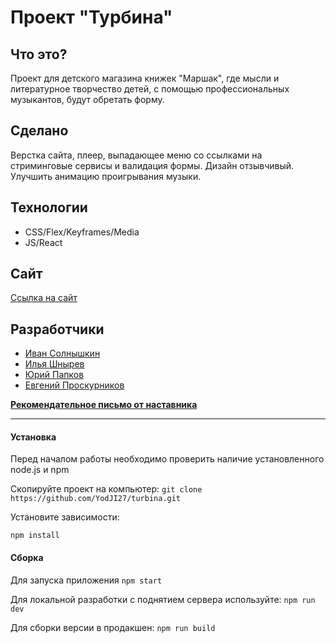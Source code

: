 # Проект "Турбина"

## Что это?
Проект для детского магазина книжек "Маршак", где мысли и литературное творчество детей, с помощью профессиональных музыкантов, будут обретать форму.

## Сделано

Верстка сайта, плеер, выпадающее меню со ссылками на стриминговые сервисы и валидация формы. Дизайн отзывчивый. Улучшить анимацию проигрывания музыки.

## Технологии

- CSS/Flex/Keyframes/Media
- JS/React

## Сайт

[Ссылка на сайт](https://yodji27.github.io/turbina/)  

## Разработчики

- [Иван Солнышкин](https://github.com/cycymah)  
- [Илья Шнырев](https://github.com/YodJI27)  
- [Юрий Папков](https://github.com/YuryPapkov)  
- [Евгений Проскурников](https://github.com/Evgeny-Proskurnikov)

**[Рекомендательное письмо от наставника](https://imgur.com/a/Rn8cfk5)**

______________________________________________________________________________

#### Установка

Перед началом работы необходимо проверить наличие установленного node.js и npm

Скопируйте проект на компьютер:
`git clone https://github.com/YodJI27/turbina.git`

Установите зависимости:

`npm install`

#### Сборка

Для запуска приложения
`npm start`

Для локальной разработки с поднятием сервера используйте:
`npm run dev`

Для сборки версии в продакшен:
`npm run build`
